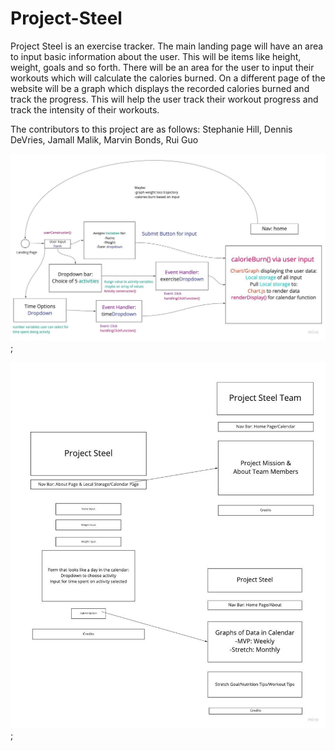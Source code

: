 # Project-Steel

Project Steel is an exercise tracker. The main landing page will have an area to input basic information about the user. This will be items like height, weight, goals and so forth. There will be an area for the user to input their workouts which will calculate the calories burned. On a different page of the website will be a graph which displays the recorded calories burned and track the progress. This will help the user track their workout progress and track the intensity of their workouts.

The contributors to this project are as follows: Stephanie Hill, Dennis DeVries, Jamall Malik, Marvin Bonds, Rui Guo

![DOM Model](/DOM_modeling.jpg);

![Wireframe](/wireframe.jpg);

